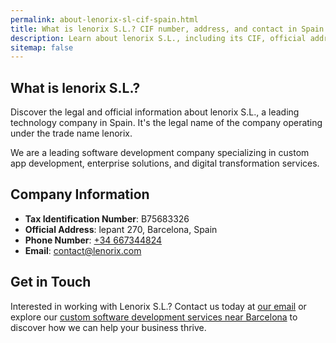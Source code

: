 ```yaml
---
permalink: about-lenorix-sl-cif-spain.html
title: What is lenorix S.L.? CIF number, address, and contact in Spain
description: Learn about lenorix S.L., including its CIF, official address in Spain, phone number, and offered services.
sitemap: false
---
```


## What is lenorix S.L.?

Discover the legal and official information about lenorix S.L., a leading technology company in Spain. It's the legal name of the company operating under the trade name lenorix.

We are a leading software development company specializing in custom app development, enterprise solutions, and digital transformation services.

## Company Information

- **Tax Identification Number**: B75683326
- **Official Address**: lepant 270, Barcelona, Spain
- **Phone Number**: [+34 667344824](tel:0034667344824)
- **Email**: [contact@lenorix.com](mailto:contact@lenorix.com)

## Get in Touch

Interested in working with Lenorix S.L.? Contact us today at [our email](mailto:contact@lenorix.com) or explore our [custom software development services near Barcelona](./software-development-barcelona) to discover how we can help your business thrive.
